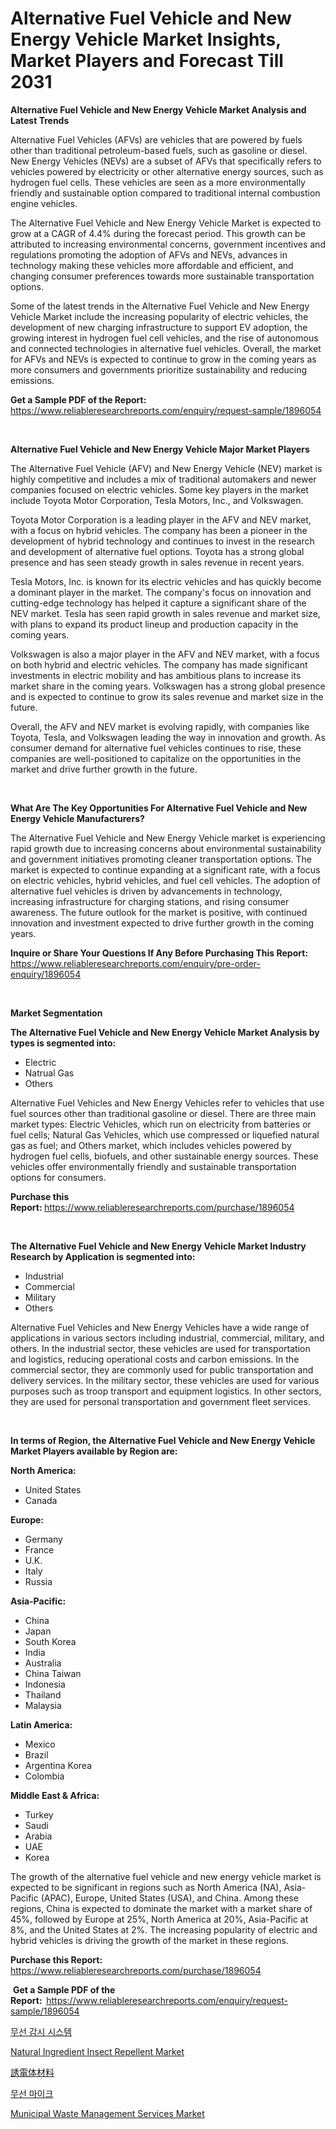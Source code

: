 <p><h1>Alternative Fuel Vehicle and New Energy Vehicle Market Insights, Market Players and Forecast Till 2031</h1></p><p><strong>Alternative Fuel Vehicle and New Energy Vehicle Market Analysis and Latest Trends</strong></p>
<p><p>Alternative Fuel Vehicles (AFVs) are vehicles that are powered by fuels other than traditional petroleum-based fuels, such as gasoline or diesel. New Energy Vehicles (NEVs) are a subset of AFVs that specifically refers to vehicles powered by electricity or other alternative energy sources, such as hydrogen fuel cells. These vehicles are seen as a more environmentally friendly and sustainable option compared to traditional internal combustion engine vehicles.</p><p>The Alternative Fuel Vehicle and New Energy Vehicle Market is expected to grow at a CAGR of 4.4% during the forecast period. This growth can be attributed to increasing environmental concerns, government incentives and regulations promoting the adoption of AFVs and NEVs, advances in technology making these vehicles more affordable and efficient, and changing consumer preferences towards more sustainable transportation options.</p><p>Some of the latest trends in the Alternative Fuel Vehicle and New Energy Vehicle Market include the increasing popularity of electric vehicles, the development of new charging infrastructure to support EV adoption, the growing interest in hydrogen fuel cell vehicles, and the rise of autonomous and connected technologies in alternative fuel vehicles. Overall, the market for AFVs and NEVs is expected to continue to grow in the coming years as more consumers and governments prioritize sustainability and reducing emissions.</p></p>
<p><strong>Get a Sample PDF of the Report:&nbsp;</strong> <a href="https://www.reliableresearchreports.com/enquiry/request-sample/1896054">https://www.reliableresearchreports.com/enquiry/request-sample/1896054</a></p>
<p>&nbsp;</p>
<p><strong>Alternative Fuel Vehicle and New Energy Vehicle Major Market Players</strong></p>
<p><p>The Alternative Fuel Vehicle (AFV) and New Energy Vehicle (NEV) market is highly competitive and includes a mix of traditional automakers and newer companies focused on electric vehicles. Some key players in the market include Toyota Motor Corporation, Tesla Motors, Inc., and Volkswagen.</p><p>Toyota Motor Corporation is a leading player in the AFV and NEV market, with a focus on hybrid vehicles. The company has been a pioneer in the development of hybrid technology and continues to invest in the research and development of alternative fuel options. Toyota has a strong global presence and has seen steady growth in sales revenue in recent years.</p><p>Tesla Motors, Inc. is known for its electric vehicles and has quickly become a dominant player in the market. The company's focus on innovation and cutting-edge technology has helped it capture a significant share of the NEV market. Tesla has seen rapid growth in sales revenue and market size, with plans to expand its product lineup and production capacity in the coming years.</p><p>Volkswagen is also a major player in the AFV and NEV market, with a focus on both hybrid and electric vehicles. The company has made significant investments in electric mobility and has ambitious plans to increase its market share in the coming years. Volkswagen has a strong global presence and is expected to continue to grow its sales revenue and market size in the future.</p><p>Overall, the AFV and NEV market is evolving rapidly, with companies like Toyota, Tesla, and Volkswagen leading the way in innovation and growth. As consumer demand for alternative fuel vehicles continues to rise, these companies are well-positioned to capitalize on the opportunities in the market and drive further growth in the future.</p></p>
<p>&nbsp;</p>
<p><strong>What Are The Key Opportunities For Alternative Fuel Vehicle and New Energy Vehicle Manufacturers?</strong></p>
<p><p>The Alternative Fuel Vehicle and New Energy Vehicle market is experiencing rapid growth due to increasing concerns about environmental sustainability and government initiatives promoting cleaner transportation options. The market is expected to continue expanding at a significant rate, with a focus on electric vehicles, hybrid vehicles, and fuel cell vehicles. The adoption of alternative fuel vehicles is driven by advancements in technology, increasing infrastructure for charging stations, and rising consumer awareness. The future outlook for the market is positive, with continued innovation and investment expected to drive further growth in the coming years.</p></p>
<p><strong>Inquire or Share Your Questions If Any Before Purchasing This Report:</strong> <a href="https://www.reliableresearchreports.com/enquiry/pre-order-enquiry/1896054">https://www.reliableresearchreports.com/enquiry/pre-order-enquiry/1896054</a></p>
<p>&nbsp;</p>
<p><strong>Market Segmentation</strong></p>
<p><strong>The Alternative Fuel Vehicle and New Energy Vehicle Market Analysis by types is segmented into:</strong></p>
<p><ul><li>Electric</li><li>Natrual Gas</li><li>Others</li></ul></p>
<p><p>Alternative Fuel Vehicles and New Energy Vehicles refer to vehicles that use fuel sources other than traditional gasoline or diesel. There are three main market types: Electric Vehicles, which run on electricity from batteries or fuel cells; Natural Gas Vehicles, which use compressed or liquefied natural gas as fuel; and Others market, which includes vehicles powered by hydrogen fuel cells, biofuels, and other sustainable energy sources. These vehicles offer environmentally friendly and sustainable transportation options for consumers.</p></p>
<p><strong>Purchase this Report:&nbsp;</strong><a href="https://www.reliableresearchreports.com/purchase/1896054">https://www.reliableresearchreports.com/purchase/1896054</a></p>
<p>&nbsp;</p>
<p><strong>The Alternative Fuel Vehicle and New Energy Vehicle Market Industry Research by Application is segmented into:</strong></p>
<p><ul><li>Industrial</li><li>Commercial</li><li>Military</li><li>Others</li></ul></p>
<p><p>Alternative Fuel Vehicles and New Energy Vehicles have a wide range of applications in various sectors including industrial, commercial, military, and others. In the industrial sector, these vehicles are used for transportation and logistics, reducing operational costs and carbon emissions. In the commercial sector, they are commonly used for public transportation and delivery services. In the military sector, these vehicles are used for various purposes such as troop transport and equipment logistics. In other sectors, they are used for personal transportation and government fleet services.</p></p>
<p>&nbsp;</p>
<p><strong>In terms of Region, the Alternative Fuel Vehicle and New Energy Vehicle Market Players available by Region are:</strong></p>
<p>
    <p> <strong> North America: </strong>
        <ul>
            <li>United States</li>
            <li>Canada</li>
        </ul>
        </p> 
    <p> <strong> Europe: </strong>
        <ul>
            <li>Germany</li>
            <li>France</li>
            <li>U.K.</li>
            <li>Italy</li>
            <li>Russia</li>
        </ul>
        </p> 
    <p> <strong> Asia-Pacific: </strong>
        <ul>
            <li>China</li>
            <li>Japan</li>
            <li>South Korea</li>
            <li>India</li>
            <li>Australia</li>
            <li>China Taiwan</li>
            <li>Indonesia</li>
            <li>Thailand</li>
            <li>Malaysia</li>
        </ul>
        </p> 
    <p> <strong> Latin America: </strong>
        <ul>
            <li>Mexico</li>
            <li>Brazil</li>
            <li>Argentina Korea</li>
            <li>Colombia</li>
        </ul>
        </p> 
    <p> <strong> Middle East & Africa: </strong>
        <ul>
            <li>Turkey</li>
            <li>Saudi</li>
            <li>Arabia</li>
            <li>UAE</li>
            <li>Korea</li>
        </ul>
    </p>
    </p>
<p><p>The growth of the alternative fuel vehicle and new energy vehicle market is expected to be significant in regions such as North America (NA), Asia-Pacific (APAC), Europe, United States (USA), and China. Among these regions, China is expected to dominate the market with a market share of 45%, followed by Europe at 25%, North America at 20%, Asia-Pacific at 8%, and the United States at 2%. The increasing popularity of electric and hybrid vehicles is driving the growth of the market in these regions.</p></p>
<p><strong>Purchase this Report: </strong><a href="https://www.reliableresearchreports.com/purchase/1896054">https://www.reliableresearchreports.com/purchase/1896054</a></p>
<p>&nbsp;<strong>Get a Sample PDF of the Report:&nbsp;&nbsp;</strong><a href="https://www.reliableresearchreports.com/enquiry/request-sample/1896054">https://www.reliableresearchreports.com/enquiry/request-sample/1896054</a></p>
<p><strong></strong></p>
<p><p><a href="https://medium.com/@twb809904379/%EB%AC%B4%EC%84%A0-%EA%B0%90%EC%8B%9C-%EC%8B%9C%EC%8A%A4%ED%85%9C-%EC%8B%9C%EC%9E%A5-%EB%B6%84%EC%84%9D-%EC%97%B0%ED%8F%89%EA%B7%A0-%EC%84%B1%EC%9E%A5%EB%A5%A0-%EC%8B%9C%EC%9E%A5-%EC%84%B8%EB%B6%84%ED%99%94-%EB%B0%8F-%EA%B8%80%EB%A1%9C%EB%B2%8C-%EC%82%B0%EC%97%85-%EA%B0%9C%EC%9A%94-22b24d163f11">무선 감시 시스템</a></p><p><a href="https://gamy-alyssum-396.notion.site/Natural-Ingredient-Insect-Repellent-Market-Centers-on-Aspects-such-as-Market-Growth-Market-Share-M-55b5b94c0d2d45028a5d9361be8e019d">Natural Ingredient Insect Repellent Market</a></p><p><a href="https://medium.com/@leilaniwyman2021/%E8%AA%98%E9%9B%BB%E4%BD%93%E7%B4%A0%E6%9D%90%E5%B8%82%E5%A0%B4%E3%81%AF-%E5%B8%82%E5%A0%B4%E3%82%B7%E3%82%A7%E3%82%A2-%E5%B8%82%E5%A0%B4%E3%83%88%E3%83%AC%E3%83%B3%E3%83%89-%E5%B8%82%E5%A0%B4%E6%88%90%E9%95%B7%E3%81%AB%E9%96%A2%E3%81%99%E3%82%8B%E6%83%85%E5%A0%B1%E3%82%92%E6%8F%90%E4%BE%9B%E3%81%97%E3%81%BE%E3%81%99-366e16e3f915">誘電体材料</a></p><p><a href="https://medium.com/@twb809904379/%EB%AC%B4%EC%84%A0-%EB%A7%88%EC%9D%B4%ED%81%AC-%EC%8B%9C%EC%9E%A5-%EB%8F%99%ED%96%A5-%EB%B0%8F-%EC%8B%9C%EC%9E%A5-%EB%B6%84%EC%84%9D%EC%9D%80-2024%EB%85%84%EB%B6%80%ED%84%B0-2031%EB%85%84%EA%B9%8C%EC%A7%80-%EC%98%88%EC%B8%A1%EB%90%A9%EB%8B%88%EB%8B%A4-bf1d0371ea52">무선 마이크</a></p><p><a href="https://github.com/danielneavesallisons03mba/Market-Research-Report-List-1/blob/main/municipal-waste-management-services-market.md">Municipal Waste Management Services Market</a></p></p>